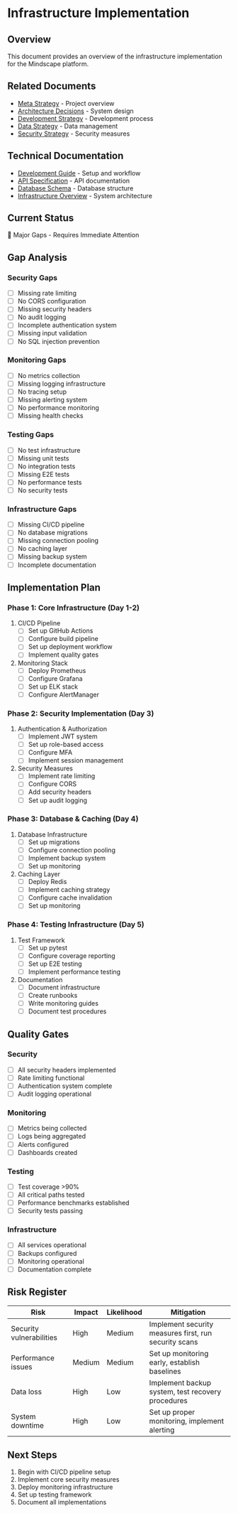 # Infrastructure Implementation

## Overview

This document provides an overview of the infrastructure implementation for the Mindscape platform.

## Related Documents

- [Meta Strategy](../strategy/META_STRATEGY) - Project overview
- [Architecture Decisions](../strategy/ARCHITECTURE_DECISIONS) - System design
- [Development Strategy](../strategy/DEVELOPMENT_STRATEGY) - Development process
- [Data Strategy](../strategy/DATA_STRATEGY) - Data management
- [Security Strategy](../strategy/SECURITY_STRATEGY) - Security measures

## Technical Documentation

- [Development Guide](../technical/development/DEVELOPMENT_GUIDE) - Setup and workflow
- [API Specification](../technical/api/API_SPECIFICATION) - API documentation
- [Database Schema](../technical/database/DATABASE_SCHEMA) - Database structure
- [Infrastructure Overview](../technical/infrastructure/INFRASTRUCTURE_OVERVIEW) - System architecture

## Current Status
🔴 Major Gaps - Requires Immediate Attention

## Gap Analysis

### Security Gaps
- [ ] Missing rate limiting
- [ ] No CORS configuration
- [ ] Missing security headers
- [ ] No audit logging
- [ ] Incomplete authentication system
- [ ] Missing input validation
- [ ] No SQL injection prevention

### Monitoring Gaps
- [ ] No metrics collection
- [ ] Missing logging infrastructure
- [ ] No tracing setup
- [ ] Missing alerting system
- [ ] No performance monitoring
- [ ] Missing health checks

### Testing Gaps
- [ ] No test infrastructure
- [ ] Missing unit tests
- [ ] No integration tests
- [ ] Missing E2E tests
- [ ] No performance tests
- [ ] No security tests

### Infrastructure Gaps
- [ ] Missing CI/CD pipeline
- [ ] No database migrations
- [ ] Missing connection pooling
- [ ] No caching layer
- [ ] Missing backup system
- [ ] Incomplete documentation

## Implementation Plan

### Phase 1: Core Infrastructure (Day 1-2)
1. CI/CD Pipeline
   - [ ] Set up GitHub Actions
   - [ ] Configure build pipeline
   - [ ] Set up deployment workflow
   - [ ] Implement quality gates

2. Monitoring Stack
   - [ ] Deploy Prometheus
   - [ ] Configure Grafana
   - [ ] Set up ELK stack
   - [ ] Configure AlertManager

### Phase 2: Security Implementation (Day 3)
1. Authentication & Authorization
   - [ ] Implement JWT system
   - [ ] Set up role-based access
   - [ ] Configure MFA
   - [ ] Implement session management

2. Security Measures
   - [ ] Implement rate limiting
   - [ ] Configure CORS
   - [ ] Add security headers
   - [ ] Set up audit logging

### Phase 3: Database & Caching (Day 4)
1. Database Infrastructure
   - [ ] Set up migrations
   - [ ] Configure connection pooling
   - [ ] Implement backup system
   - [ ] Set up monitoring

2. Caching Layer
   - [ ] Deploy Redis
   - [ ] Implement caching strategy
   - [ ] Configure cache invalidation
   - [ ] Set up monitoring

### Phase 4: Testing Infrastructure (Day 5)
1. Test Framework
   - [ ] Set up pytest
   - [ ] Configure coverage reporting
   - [ ] Set up E2E testing
   - [ ] Implement performance testing

2. Documentation
   - [ ] Document infrastructure
   - [ ] Create runbooks
   - [ ] Write monitoring guides
   - [ ] Document test procedures

## Quality Gates

### Security
- [ ] All security headers implemented
- [ ] Rate limiting functional
- [ ] Authentication system complete
- [ ] Audit logging operational

### Monitoring
- [ ] Metrics being collected
- [ ] Logs being aggregated
- [ ] Alerts configured
- [ ] Dashboards created

### Testing
- [ ] Test coverage >90%
- [ ] All critical paths tested
- [ ] Performance benchmarks established
- [ ] Security tests passing

### Infrastructure
- [ ] All services operational
- [ ] Backups configured
- [ ] Monitoring operational
- [ ] Documentation complete

## Risk Register

| Risk | Impact | Likelihood | Mitigation |
|------|---------|------------|------------|
| Security vulnerabilities | High | Medium | Implement security measures first, run security scans |
| Performance issues | Medium | Medium | Set up monitoring early, establish baselines |
| Data loss | High | Low | Implement backup system, test recovery procedures |
| System downtime | High | Low | Set up proper monitoring, implement alerting |

## Next Steps
1. Begin with CI/CD pipeline setup
2. Implement core security measures
3. Deploy monitoring infrastructure
4. Set up testing framework
5. Document all implementations 
